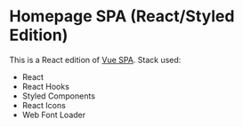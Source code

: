 # Homepage SPA (React/Styled Edition)

This is a React edition of [Vue SPA](https://github.com/d-mv/home). Stack used:

- React
- React Hooks
- Styled Components
- React Icons
- Web Font Loader
